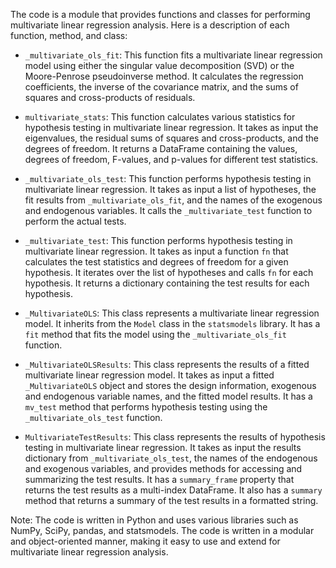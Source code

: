 The code is a module that provides functions and classes for performing multivariate linear regression analysis. Here is a description of each function, method, and class:

- `_multivariate_ols_fit`: This function fits a multivariate linear regression model using either the singular value decomposition (SVD) or the Moore-Penrose pseudoinverse method. It calculates the regression coefficients, the inverse of the covariance matrix, and the sums of squares and cross-products of residuals.

- `multivariate_stats`: This function calculates various statistics for hypothesis testing in multivariate linear regression. It takes as input the eigenvalues, the residual sums of squares and cross-products, and the degrees of freedom. It returns a DataFrame containing the values, degrees of freedom, F-values, and p-values for different test statistics.

- `_multivariate_ols_test`: This function performs hypothesis testing in multivariate linear regression. It takes as input a list of hypotheses, the fit results from `_multivariate_ols_fit`, and the names of the exogenous and endogenous variables. It calls the `_multivariate_test` function to perform the actual tests.

- `_multivariate_test`: This function performs hypothesis testing in multivariate linear regression. It takes as input a function `fn` that calculates the test statistics and degrees of freedom for a given hypothesis. It iterates over the list of hypotheses and calls `fn` for each hypothesis. It returns a dictionary containing the test results for each hypothesis.

- `_MultivariateOLS`: This class represents a multivariate linear regression model. It inherits from the `Model` class in the `statsmodels` library. It has a `fit` method that fits the model using the `_multivariate_ols_fit` function.

- `_MultivariateOLSResults`: This class represents the results of a fitted multivariate linear regression model. It takes as input a fitted `_MultivariateOLS` object and stores the design information, exogenous and endogenous variable names, and the fitted model results. It has a `mv_test` method that performs hypothesis testing using the `_multivariate_ols_test` function.

- `MultivariateTestResults`: This class represents the results of hypothesis testing in multivariate linear regression. It takes as input the results dictionary from `_multivariate_ols_test`, the names of the endogenous and exogenous variables, and provides methods for accessing and summarizing the test results. It has a `summary_frame` property that returns the test results as a multi-index DataFrame. It also has a `summary` method that returns a summary of the test results in a formatted string.

Note: The code is written in Python and uses various libraries such as NumPy, SciPy, pandas, and statsmodels. The code is written in a modular and object-oriented manner, making it easy to use and extend for multivariate linear regression analysis.